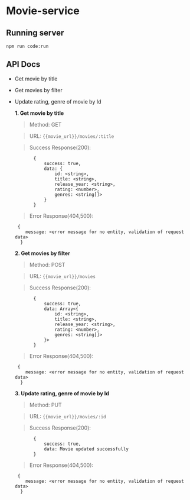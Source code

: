 # Movie-service


## Running server

  ```npm run code:run```


## API Docs


- Get movie by title
- Get movies by filter 
- Update rating, genre of movie by Id


   **1. Get movie by title** 

   > Method: GET

   > URL: ```{{movie_url}}/movies/:title```


   > Success Response(200):

   ```
          {
              success: true,
              data: {
                  id: <string>,
                  title: <string>,
                  release_year: <string>,
                  rating: <number>,
                  genres: <string[]>
              }
          }
   ```

   > Error Response(404,500):

   ```
    {
       message: <error message for no entity, validation of request data>
     }
   ```


   **2. Get movies by filter**

   > Method: POST

   > URL: ```{{movie_url}}/movies```


   > Success Response(200):

   ```
          {
              success: true,
              data: Array<{
                  id: <string>,
                  title: <string>,
                  release_year: <string>,
                  rating: <number>,
                  genres: <string[]>
              }>
          }
   ```

   > Error Response(404,500):

   ```
    {
       message: <error message for no entity, validation of request data>
     }
   ```


   **3. Update rating, genre of movie by Id**

   > Method: PUT

   > URL: ```{{movie_url}}/movies/:id```


   > Success Response(200):

   ```
          {
              success: true,
              data: Movie updated successfully
          }
   ```

   > Error Response(404,500):

   ```
    {
       message: <error message for no entity, validation of request data>
     }
   ```